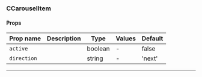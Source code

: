 ### CCarouselItem

#### Props

| Prop name              | Description | Type    | Values | Default |
| ---------------------- | ----------- | ------- | ------ | ------- |
| <code>active</code>    |             | boolean | -      | false   |
| <code>direction</code> |             | string  | -      | 'next'  |

---
